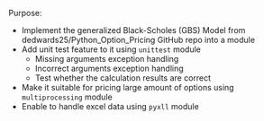 Purpose: 
+ Implement the generalized Black-Scholes (GBS) Model from dedwards25/Python_Option_Pricing GitHub repo into a module
+ Add unit test feature to it using `unittest` module
  + Missing arguments exception handling
  + Incorrect arguments exception handling
  + Test whether the calculation results are correct
+ Make it suitable for pricing large amount of options using `multiprocessing` module
+ Enable to handle excel data using `pyxll` module

